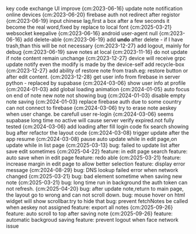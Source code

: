 key code exchange UI improve {cm:2023-06-16}
update note notification online devices {cm:2023-06-20}
firebase auth not redirect after registor {cm:2023-06-19}
input chinese lag,first a box after a few seconds it become the real word,fixed by replace to local font {cm:2025-03-21}
websocket keepalive {cm:2023-06-16}
android user-agent null {cm:2023-06-16}
add delete-able {cm:2023-06-19}
add **undo** after delete - if I have trash,than this will be not necessary {cm:2023-12-27}
add logout, mainly for debug {cm:2023-06-19}
save notes at local {cm:2023-11-16}
do not update if note content remain unchange {cm:2023-12-27}
device will receive grpc update notify even the modify is made by the device-self
add recycle-box {cm:2023-12-27}
add ability of restore note from trash.eg: restore button or after edit content. {cm:2023-12-28}
get user info from firebase in server python - replaced by supabase {cm:2024-03-06}
show user info at profile {cm:2024-01-03}
add global loading animation {cm:2024-01-05}
auto focus on end of note
new note not showing bug {cm:2024-01-03}
disable empty note saving {cm:2024-01-03}
replace firebase auth due to some country can not connect to firebase {cm:2024-03-06}
try to erase note aeskey when user change. be carefull user re-login {cm:2024-03-06}
seems supabase long time no active will cause server verify expired.not fully tested {cm:2024-03-06}
add loading after fill login code
fix search showing bug after refactor the layout code {cm:2024-03-08}
trigger update after the app resume {cm:2024-03-08}
pause auto update while in edit page,on update while in list page {cm:2025-03-13}
bug: failed to update list after save edit sometimes {cm:2025-04-22}
feature: in edit page search
feature: auto save when in edit page
feature: redo able {cm:2025-03-21}
feature: increase margin in edit page to allow better selection
feature: display error message {cm:2024-08-29}
bug: DNS lookup failed error when network changed {cm:2025-03-21}
bug: bad element sometime when saving new note {cm:2025-03-21}
bug: long time run in background the auth token can not refresh. {cm:2025-04-20}
bug: after update note,return to main page, the layout go to wrong and can not scroll down.
bug: mouse hover on html widget will show scrollbar.try to hide that
bug: prevent fetchNotes be called when aeskey not assigned
feature: export all notes {cm:2025-09-26}
feature: auto scroll to top after saving note {cm:2025-09-26}
feature: automatic backgroud saving
feature: prevent logout when face network issue
